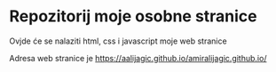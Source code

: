 # Repozitorij moje osobne stranice

Ovjde će se nalaziti html, css i javascript moje web stranice

Adresa web stranice je https://aalijagic.github.io/amiralijagic.github.io/
